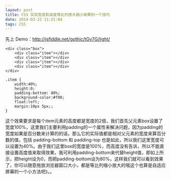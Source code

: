 ```yaml
---
layout: post
title: CSS 实现宽度和高度等比列放大缩小效果的一个技巧
date: 2014-03-22 11:21:04
tags: CSS
---
```


先上 Demo：http://jsfiddle.net/gothic/tGv7G/light/

```
<div class="box">
    <div class="item"></div>
    <div class="item"></div>
    <div class="item"></div>
    <div class="item"></div>
</div>
```

```
.item {
    width:40%;
    height:0;
    padding-bottom: 80%;
    background-color:#f00;
    float:left;
    margin:10px 5px;;
}
```

这个效果要求是每个item元素的高度都是宽度的2倍，我们首先父元素box设置了宽度100%，这里我们主要利用padding的一个属性来解决问题，因为padding的宽度如果是百分数来计算的的话，那么它的实际值都是相对父元素的宽度来算百分数的值，包括 padding-bottom 和 padding-top 也是如此，所以我们这里宽度可以设置为40%。由于我们这里box的宽度是100%，而高度没有告诉，所以不能直接设置高度值来取得效果，我可利用padding-bottom来代替height值，即如上所示，把height设为0，而把padding-bottom设为80%，这样我们就可以看到效果了，你可以随意拖放浏览器窗口大小，都是等比列缩小放大的哦这个也算是自适应屏幕的一个小方法吧》。。



